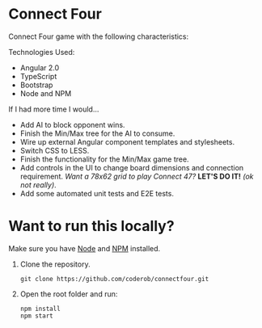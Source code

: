 # Connect Four

Connect Four game with the following characteristics:

Technologies Used:
- Angular 2.0
- TypeScript
- Bootstrap
- Node and NPM

If I had more time I would...
- Add AI to block opponent wins.
- Finish the Min/Max tree for the AI to consume.
- Wire up external Angular component templates and stylesheets.
- Switch CSS to LESS.
- Finish the functionality for the Min/Max game tree.
- Add controls in the UI to change board dimensions and connection requirement. *Want a 78x62 grid to play Connect 47?* **LET'S DO IT!** *(ok not really)*.
- Add some automated unit tests and E2E tests.

# Want to run this locally? 
Make sure you have [Node][node] and [NPM][npm] installed.

1. Clone the repository.
    ```
    git clone https://github.com/coderob/connectfour.git
    ```
2. Open the root folder and run:
   ```
   npm install
   npm start
   ```

[node]: https://nodejs.org/en/
[npm]: https://www.npmjs.com/